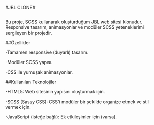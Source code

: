#JBL CLONE#
##
Bu proje, SCSS kullanarak oluşturduğum JBL web sitesi klonudur. Responsive tasarım, animasyonlar ve modüler SCSS yeteneklerimi sergileyen bir projedir.

##Özellikler


-Tamamen responsive (duyarlı) tasarım.

-Modüler SCSS yapısı.

-CSS ile yumuşak animasyonlar.

##Kullanılan Teknolojiler


-HTML5: Web sitesinin yapısını oluşturmak için.

-SCSS (Sassy CSS): CSS'i modüler bir şekilde organize etmek ve stil vermek için.

-JavaScript (isteğe bağlı): Ek etkileşimler için (varsa).
